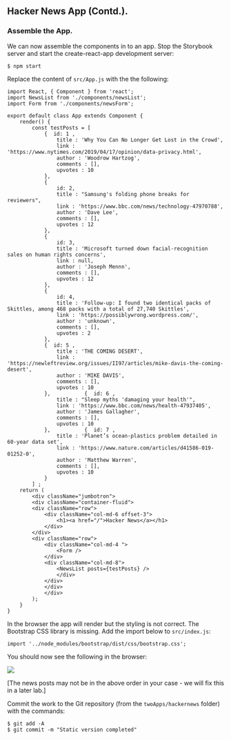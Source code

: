 ## Hacker News App (Contd.).

### Assemble the App.

We can now assemble the components in to an app. Stop the Storybook server and start the create-react-app development server:

~~~
$ npm start
~~~
Replace the content of `src/App.js` with the the following:

~~~
import React, { Component } from 'react';
import NewsList from './components/newsList';
import Form from './components/newsForm';

export default class App extends Component {
    render() {
        const testPosts = [
            {  id: 1 ,
                title : 'Why You Can No Longer Get Lost in the Crowd',
                link : 'https://www.nytimes.com/2019/04/17/opinion/data-privacy.html',
                author : 'Woodrow Hartzog',
                comments : [],
                upvotes : 10
            },
            { 
                id: 2,
                title : "Samsung's folding phone breaks for reviewers",
                link : 'https://www.bbc.com/news/technology-47970788',
                author : 'Dave Lee',
                comments : [],
                upvotes : 12
            },
            { 
                id: 3,
                title : 'Microsoft turned down facial-recognition sales on human rights concerns',
                link : null,
                author : 'Joseph Mennn',
                comments : [],
                upvotes : 12
            },
            { 
                id: 4,
                title : 'Follow-up: I found two identical packs of Skittles, among 468 packs with a total of 27,740 Skittles',
                link : 'https://possiblywrong.wordpress.com/',
                author : 'unknown',  
                comments : [],
                upvotes : 2
            },
            {  id: 5 ,
                title : 'THE COMING DESERT',
                link : 'https://newleftreview.org/issues/II97/articles/mike-davis-the-coming-desert',
                author : 'MIKE DAVIS',
                comments : [],
                upvotes : 10
            },           {  id: 6 ,
                title : "Sleep myths 'damaging your health'",
                link : 'https://www.bbc.com/news/health-47937405',
                author : 'James Gallagher',
                comments : [],
                upvotes : 10
            },           {  id: 7 ,
                title : 'Planet’s ocean-plastics problem detailed in 60-year data set',
                link : 'https://www.nature.com/articles/d41586-019-01252-0',
                author : 'Matthew Warren',
                comments : [],
                upvotes : 10
            }
        ] ;
    return (
        <div className="jumbotron">
        <div className="container-fluid">
        <div className="row">
            <div className="col-md-6 offset-3">
                <h1><a href="/">Hacker News</a></h1>
            </div>
        </div>
        <div className="row">
            <div className="col-md-4 ">
                <Form />
            </div>
            <div className="col-md-8">
                <NewsList posts={testPosts} />
                </div>
            </div>	
            </div>	
            </div>	
        );
    }
}
~~~

In the browser the app will render but the styling is not correct. The Bootstrap CSS library is missing. Add the import below to `src/index.js`: 

~~~
import '../node_modules/bootstrap/dist/css/bootstrap.css';
~~~

You should now see the following in the browser:

![][hackerUI]

[The news posts may not be in the above order in your case - we will fix this in a later lab.]

Commit the work to the Git repository (from the `twoApps/hackernews` folder) with the commands:

~~~
$ git add -A
$ git commit -m "Static version completed"
~~~

[hackerUI]: ./img/HackerUI.png
